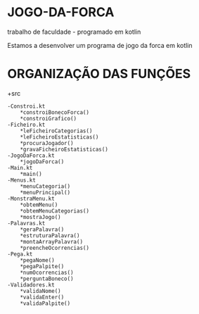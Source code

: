 # JOGO-DA-FORCA
trabalho de faculdade - programado em kotlin


Estamos a desenvolver um programa de jogo da forca em kotlin

# ORGANIZAÇÃO DAS FUNÇÕES

+src

    -Constroi.kt
        *constroiBonecoForca()
        *constroiGrafico()
    -Ficheiro.kt
        *leFicheiroCategorias()
        *leFicheiroEstatisticas()
        *procuraJogador()
        *gravaFicheiroEstatisticas()
    -JogoDaForca.kt
        *jogoDaForca()
    -Main.kt
        *main()
    -Menus.kt
        *menuCategoria()
        *menuPrincipal()
    -MonstraMenu.kt
        *obtemMenu()
        *obtemMenuCategorias()
        *mostraJogo()
    -Palavras.kt
        *geraPalavra()
        *estruturaPalavra()
        *montaArrayPalavra()
        *preencheOcorrencias()
    -Pega.kt
        *pegaNome()
        *pegaPalpite()
        *numOcorrencias()
        *perguntaBoneco()
    -Validadores.kt
        *validaNome()
        *validaEnter()
        *validaPalpite()



